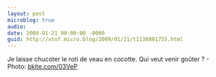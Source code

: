 ```yaml
---
layout: post
microblog: true
audio: 
date: 2009-01-21 00:00:00 -0000
guid: http://xtof.micro.blog/2009/01/21/t1136801755.html
---
```

Je laisse chucoter le roti de veau en cocotte. Qui veut venir goûter ? - Photo: [bkite.com/03VeP](http://bkite.com/03VeP)
